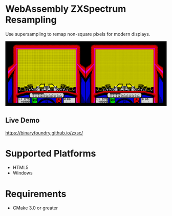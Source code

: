 # WebAssembly ZXSpectrum Resampling

Use supersampling to remap non-square pixels for modern displays.

![](docs/compare.png)

## Live Demo

https://binaryfoundry.github.io/zxsc/

# Supported Platforms

* HTML5
* Windows

# Requirements

* CMake 3.0 or greater
